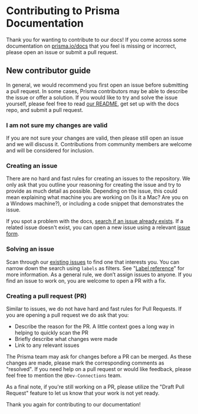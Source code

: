 # Contributing to Prisma Documentation

Thank you for wanting to contribute to our docs! If you come across some documentation on [prisma.io/docs](https://www.prisma.io/docs) that you feel is missing or incorrect, please open an issue or submit a pull request.

## New contributor guide

In general, we would recommend you first open an issue before submitting a pull request. In some cases, Prisma contributors may be able to describe the issue or offer a solution. If you would like to try and solve the issue yourself, please feel free to read [our README](./README.md), get set up with the docs repo, and submit a pull request.

### I am not sure my changes are valid

If you are not sure your changes are valid, then please still open an issue and we will discuss it. Contributions from community members are welcome and will be considered for inclusion.

### Creating an issue

There are no hard and fast rules for creating an issues to the repository. We only ask that you outline your reasoning for creating the issue and try to provide as much detail as possible. Depending on the issue, this could mean explaining what machine you are working on (Is it a Mac? Are you on a Windows machine?), or including a code snippet that demonstrates the issue.

If you spot a problem with the docs, [search if an issue already exists](https://docs.github.com/en/search-github/searching-on-github/searching-issues-and-pull-requests). If a related issue doesn't exist, you can open a new issue using a relevant [issue form](https://github.com/prisma/docs/issues/new/choose).

### Solving an issue

Scan through our [existing issues](https://github.com/prisma/docs/issues) to find one that interests you. You can narrow down the search using `labels` as filters. See "[Label reference](https://docs.github.com/en/contributing/collaborating-on-github-docs/label-reference)" for more information. As a general rule, we don’t assign issues to anyone. If you find an issue to work on, you are welcome to open a PR with a fix.

### Creating a pull request (PR)

Similar to issues, we do not have hard and fast rules for Pull Requests. If you are opening a pull request we do ask that you:

- Describe the reason for the PR. A little context goes a long way in helping to quickly scan the PR
- Briefly describe what changes were made
- Link to any relevant issues

The Prisma team may ask for changes before a PR can be merged. As these changes are made, please mark the corresponding comments as "resolved". If you need help on a pull request or would like feedback, please feel free to mention the `@Dev-Connections` team.

As a final note, if you're still working on a PR, please utilize the "Draft Pull Request" feature to let us know that your work is not yet ready.

Thank you again for contributing to our documentation!
